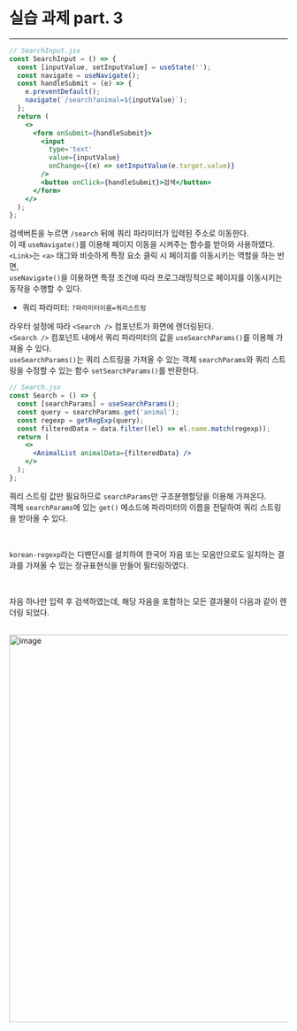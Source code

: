 # 실습 과제 part. 3

---

```jsx
// SearchInput.jsx
const SearchInput = () => {
  const [inputValue, setInputValue] = useState('');
  const navigate = useNavigate();
  const handleSubmit = (e) => {
    e.preventDefault();
    navigate(`/search?animal=${inputValue}`);
  };
  return (
    <>
      <form onSubmit={handleSubmit}>
        <input
          type='text'
          value={inputValue}
          onChange={(e) => setInputValue(e.target.value)}
        />
        <button onClick={handleSubmit}>검색</button>
      </form>
    </>
  );
};
```

검색버튼을 누르면 `/search` 뒤에 쿼리 파라미터가 입력된 주소로 이동한다.  
이 때 `useNavigate()`를 이용해 페이지 이동을 시켜주는 함수를 받아와 사용하였다.  
`<Link>`는 `<a>` 태그와 비슷하게 특정 요소 클릭 시 페이지를 이동시키는 역할을 하는 반면,  
`useNavigate()`을 이용하면 특정 조건에 따라 프로그래밍적으로 페이지를 이동시키는 동작을 수행할 수 있다.

- 쿼리 파라미터: `?파라미터이름=쿼리스트링`

라우터 설정에 따라 `<Search />` 컴포넌트가 화면에 렌더링된다.  
`<Search />` 컴포넌트 내에서 쿼리 파라미터의 값을 `useSearchParams()`를 이용해 가져올 수 있다.  
`useSearchParams()`는 쿼리 스트링을 가져올 수 있는 객체 `searchParams`와 쿼리 스트링을 수정할 수 있는 함수 `setSearchParams()`를 반환한다.

```jsx
// Search.jsx
const Search = () => {
  const [searchParams] = useSearchParams();
  const query = searchParams.get('animal');
  const regexp = getRegExp(query);
  const filteredData = data.filter((el) => el.name.match(regexp));
  return (
    <>
      <AnimalList animalData={filteredData} />
    </>
  );
};
```

쿼리 스트링 값만 필요하므로 `searchParams`만 구조분행할당을 이용해 가져온다.  
객체 `searchParams`에 있는 `get()` 메소드에 파라미터의 이름을 전달하여 쿼리 스트링을 받아올 수 있다.

<br>

`korean-regexp`라는 디펜던시를 설치하여 한국어 자음 또는 모음만으로도 일치하는 결과를 가져올 수 있는 정규표현식을 만들어 필터링하였다.

<br>

자음 하나만 입력 후 검색하였는데, 해당 자음을 포함하는 모든 결과물이 다음과 같이 렌더링 되었다.

<br>

<img width="700" alt="image" src="https://gist.github.com/user-attachments/assets/b2139922-3f56-4afa-84fc-8e729f84cf38">
